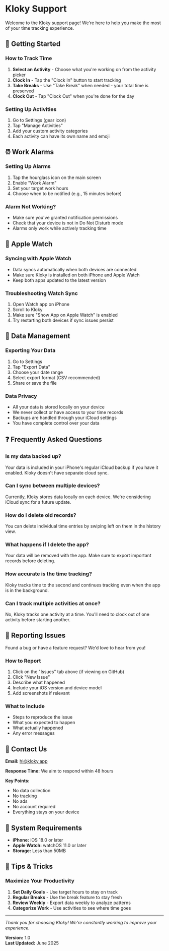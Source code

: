 # Kloky Support

Welcome to the Kloky support page! We're here to help you make the most of your time tracking experience.

## 🚀 Getting Started

### How to Track Time
1. **Select an Activity** - Choose what you're working on from the activity picker
2. **Clock In** - Tap the "Clock In" button to start tracking
3. **Take Breaks** - Use "Take Break" when needed - your total time is preserved
4. **Clock Out** - Tap "Clock Out" when you're done for the day

### Setting Up Activities
1. Go to Settings (gear icon)
2. Tap "Manage Activities"
3. Add your custom activity categories
4. Each activity can have its own name and emoji

## ⏰ Work Alarms

### Setting Up Alarms
1. Tap the hourglass icon on the main screen
2. Enable "Work Alarm"
3. Set your target work hours
4. Choose when to be notified (e.g., 15 minutes before)

### Alarm Not Working?
- Make sure you've granted notification permissions
- Check that your device is not in Do Not Disturb mode
- Alarms only work while actively tracking time

## 📱 Apple Watch

### Syncing with Apple Watch
- Data syncs automatically when both devices are connected
- Make sure Kloky is installed on both iPhone and Apple Watch
- Keep both apps updated to the latest version

### Troubleshooting Watch Sync
1. Open Watch app on iPhone
2. Scroll to Kloky
3. Make sure "Show App on Apple Watch" is enabled
4. Try restarting both devices if sync issues persist

## 💾 Data Management

### Exporting Your Data
1. Go to Settings
2. Tap "Export Data"
3. Choose your date range
4. Select export format (CSV recommended)
5. Share or save the file

### Data Privacy
- All your data is stored locally on your device
- We never collect or have access to your time records
- Backups are handled through your iCloud settings
- You have complete control over your data

## ❓ Frequently Asked Questions

### Is my data backed up?
Your data is included in your iPhone's regular iCloud backup if you have it enabled. Kloky doesn't have separate cloud sync.

### Can I sync between multiple devices?
Currently, Kloky stores data locally on each device. We're considering iCloud sync for a future update.

### How do I delete old records?
You can delete individual time entries by swiping left on them in the history view.

### What happens if I delete the app?
Your data will be removed with the app. Make sure to export important records before deleting.

### How accurate is the time tracking?
Kloky tracks time to the second and continues tracking even when the app is in the background.

### Can I track multiple activities at once?
No, Kloky tracks one activity at a time. You'll need to clock out of one activity before starting another.

## 🐛 Reporting Issues

Found a bug or have a feature request? We'd love to hear from you!

### How to Report
1. Click on the "Issues" tab above (if viewing on GitHub)
2. Click "New Issue"
3. Describe what happened
4. Include your iOS version and device model
5. Add screenshots if relevant

### What to Include
- Steps to reproduce the issue
- What you expected to happen
- What actually happened
- Any error messages

## 📧 Contact Us

**Email:** hi@kloky.app

**Response Time:** We aim to respond within 48 hours


**Key Points:**
- No data collection
- No tracking
- No ads
- No account required
- Everything stays on your device

## 📱 System Requirements

- **iPhone:** iOS 18.0 or later
- **Apple Watch:** watchOS 11.0 or later
- **Storage:** Less than 50MB

## 🎯 Tips & Tricks

### Maximize Your Productivity
1. **Set Daily Goals** - Use target hours to stay on track
2. **Regular Breaks** - Use the break feature to stay fresh
3. **Review Weekly** - Export data weekly to analyze patterns
4. **Categorize Work** - Use activities to see where time goes


---

*Thank you for choosing Kloky! We're constantly working to improve your experience.*

**Version:** 1.0  
**Last Updated:** June 2025

